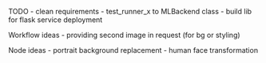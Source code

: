 TODO
    - clean requirements
    - test_runner_x to MLBackend class
    - build lib for flask service deployment

Workflow ideas
    - providing second image in request (for bg or styling)

Node ideas
    - portrait background replacement
    - human face transformation
